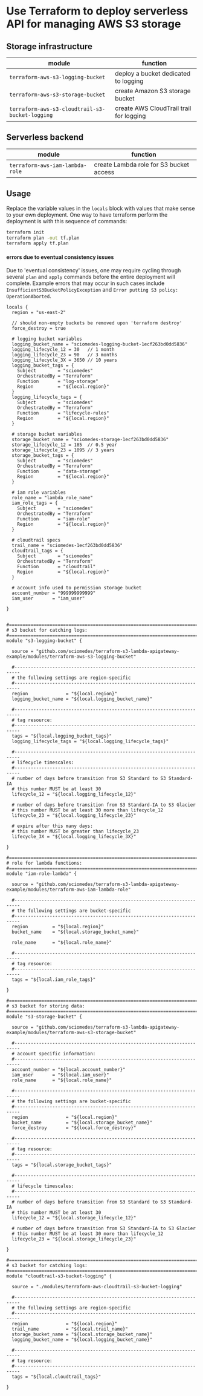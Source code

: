 # Use Terraform to deploy serverless API for managing AWS S3 storage

## Storage infrastructure

| module                                          | function                                  |
|-------------------------------------------------|-------------------------------------------|
| `terraform-aws-s3-logging-bucket`               | deploy a bucket dedicated to logging      |
| `terraform-aws-s3-storage-bucket`               | create Amazon S3 storage bucket           |
| `terraform-aws-s3-cloudtrail-s3-bucket-logging` | create AWS CloudTrail trail for logging   |

## Serverless backend

| module                                          | function                                  |
|-------------------------------------------------|-------------------------------------------|
| `terraform-aws-iam-lambda-role`                 | create Lambda role for S3 bucket access   |

## Usage
Replace the variable values in the `locals` block with values that make sense to your own deployment.
One way to have terraform perform the deployment is with this sequence of commands:
```bash
terraform init
terraform plan -out tf.plan
terraform apply tf.plan
```

#### errors due to eventual consistency issues
Due to 'eventual consistency' issues, one may require cycling through several `plan` and `apply` commands
before the entire deployment will complete.  Example errors that may occur in such cases include
`InsufficientS3BucketPolicyException` and `Error putting S3 policy: OperationAborted`.

```
locals {
  region = "us-east-2"

  // should non-empty buckets be removed upon 'terraform destroy'
  force_destroy = true
  
  # logging bucket variables
  logging_bucket_name = "sciomedes-logging-bucket-1ecf263bd0dd5836"
  logging_lifecycle_12 = 30   // 1 month
  logging_lifecycle_23 = 90   // 3 months
  logging_lifecycle_3X = 3650 // 10 years
  logging_bucket_tags = {
    Subject        = "sciomedes"
    OrchestratedBy = "Terraform"
    Function       = "log-storage"
    Region         = "${local.region}"
  }
  logging_lifecycle_tags = {
    Subject        = "sciomedes"
    OrchestratedBy = "Terraform"
    Function       = "lifecycle-rules"
    Region         = "${local.region}"
  }

  # storage bucket variables
  storage_bucket_name = "sciomedes-storage-1ecf263bd0dd5836"
  storage_lifecycle_12 = 185  // 0.5 year
  storage_lifecycle_23 = 1095 // 3 years
  storage_bucket_tags = {
    Subject        = "sciomedes"
    OrchestratedBy = "Terraform"
    Function       = "data-storage"
    Region         = "${local.region}"
  }

  # iam role variables
  role_name = "lambda_role_name"
  iam_role_tags = {
    Subject        = "sciomedes"
    OrchestratedBy = "Terraform"
    Function       = "iam-role"
    Region         = "${local.region}"
  }

  # cloudtrail specs
  trail_name = "sciomedes-1ecf263bd0dd5836"
  cloudtrail_tags = {
    Subject        = "sciomedes"
    OrchestratedBy = "Terraform"
    Function       = "cloudtrail"
    Region         = "${local.region}"
  }

  # account info used to permission storage bucket
  account_number = "999999999999"
  iam_user       = "iam_user"

}


#========================================================================
# s3 bucket for catching logs:
#========================================================================
module "s3-logging-bucket" {

  source = "github.com/sciomedes/terraform-s3-lambda-apigateway-example/modules/terraform-aws-s3-logging-bucket"

  #------------------------------------------------------------------------
  # the following settings are region-specific
  #------------------------------------------------------------------------
  region              = "${local.region}"
  logging_bucket_name = "${local.logging_bucket_name}"

  #------------------------------------------------------------------------
  # tag resource:
  #------------------------------------------------------------------------
  tags = "${local.logging_bucket_tags}"
  logging_lifecycle_tags = "${local.logging_lifecycle_tags}"

  #------------------------------------------------------------------------
  # lifecycle timescales:
  #------------------------------------------------------------------------
  # number of days before transition from S3 Standard to S3 Standard-IA
  # this number MUST be at least 30
  lifecycle_12 = "${local.logging_lifecycle_12}"

  # number of days before transition from S3 Standard-IA to S3 Glacier
  # this number MUST be at least 30 more than lifecycle_12
  lifecycle_23 = "${local.logging_lifecycle_23}"

  # expire after this many days:
  # this number MUST be greater than lifecycle_23
  lifecycle_3X = "${local.logging_lifecycle_3X}"

}

#========================================================================
# role for lambda functions:
#========================================================================
module "iam-role-lambda" {

  source = "github.com/sciomedes/terraform-s3-lambda-apigateway-example/modules/terraform-aws-iam-lambda-role"

  #------------------------------------------------------------------------
  # the following settings are bucket-specific
  #------------------------------------------------------------------------
  region         = "${local.region}"
  bucket_name    = "${local.storage_bucket_name}"

  role_name      = "${local.role_name}"

  #------------------------------------------------------------------------
  # tag resource:
  #------------------------------------------------------------------------
  tags = "${local.iam_role_tags}"

}

#========================================================================
# s3 bucket for storing data:
#========================================================================
module "s3-storage-bucket" {

  source = "github.com/sciomedes/terraform-s3-lambda-apigateway-example/modules/terraform-aws-s3-storage-bucket"

  #------------------------------------------------------------------------
  # account specific information:
  #------------------------------------------------------------------------
  account_number = "${local.account_number}"
  iam_user       = "${local.iam_user}"
  role_name      = "${local.role_name}"

  #------------------------------------------------------------------------
  # the following settings are bucket-specific
  #------------------------------------------------------------------------
  region              = "${local.region}"
  bucket_name         = "${local.storage_bucket_name}"
  force_destroy       = "${local.force_destroy}"

  #------------------------------------------------------------------------
  # tag resource:
  #------------------------------------------------------------------------
  tags = "${local.storage_bucket_tags}"

  #------------------------------------------------------------------------
  # lifecycle timescales:
  #------------------------------------------------------------------------
  # number of days before transition from S3 Standard to S3 Standard-IA
  # this number MUST be at least 30
  lifecycle_12 = "${local.storage_lifecycle_12}"

  # number of days before transition from S3 Standard-IA to S3 Glacier
  # this number MUST be at least 30 more than lifecycle_12
  lifecycle_23 = "${local.storage_lifecycle_23}"

}

#========================================================================
# s3 bucket for catching logs:
#========================================================================
module "cloudtrail-s3-bucket-logging" {

  source = "./modules/terraform-aws-cloudtrail-s3-bucket-logging"

  #------------------------------------------------------------------------
  # the following settings are region-specific
  #------------------------------------------------------------------------
  region              = "${local.region}"
  trail_name          = "${local.trail_name}"
  storage_bucket_name = "${local.storage_bucket_name}"
  logging_bucket_name = "${local.logging_bucket_name}"

  #------------------------------------------------------------------------
  # tag resource:
  #------------------------------------------------------------------------
  tags = "${local.cloudtrail_tags}"

}
```
